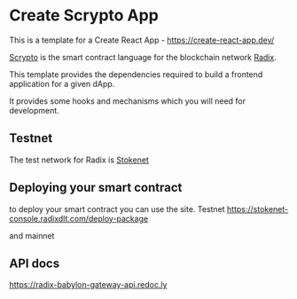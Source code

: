 # Create Scrypto App

This is a template for a Create React App - https://create-react-app.dev/

[Scrypto](https://developers.radixdlt.com/#get-started) is the smart contract language for the blockchain network [Radix](https://www.radixdlt.com/).

This template provides the dependencies required to build a frontend application for a given dApp.

It provides some hooks and mechanisms which you will need for development.

## Testnet
The test network for Radix is  [Stokenet](https://learn.radixdlt.com/article/what-is-stokenet)


## Deploying your smart contract
to deploy your smart contract you can use the site.
Testnet
https://stokenet-console.radixdlt.com/deploy-package

and mainnet

## API docs
https://radix-babylon-gateway-api.redoc.ly

